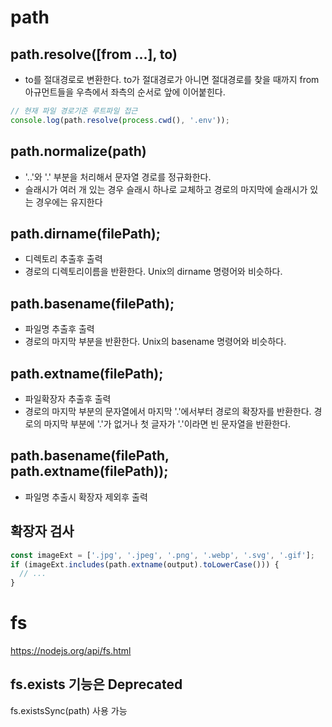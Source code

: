 # path

## path.resolve([from ...], to) 

- to를 절대경로로 변환한다. to가 절대경로가 아니면 절대경로를 찾을 때까지 from 아규먼트들을 우측에서 좌측의 순서로 앞에 이어붙힌다.

```javascript
// 현재 파일 경로기준 루트파일 접근
console.log(path.resolve(process.cwd(), '.env'));
```

## path.normalize(path) 

- '..'와 '.' 부분을 처리해서 문자열 경로를 정규화한다.
- 슬래시가 여러 개 있는 경우 슬래시 하나로 교체하고 경로의 마지막에 슬래시가 있는 경우에는 유지한다

## path.dirname(filePath);

- 디렉토리 추출후 출력
- 경로의 디렉토리이름을 반환한다. Unix의 dirname 명령어와 비슷하다.

## path.basename(filePath);

- 파일명 추출후 출력
- 경로의 마지막 부분을 반환한다. Unix의 basename 명령어와 비슷하다.

## path.extname(filePath); 

- 파일확장자 추출후 출력
- 경로의 마지막 부분의 문자열에서 마지막 '.'에서부터 경로의 확장자를 반환한다. 경로의 마지막 부분에 '.'가 없거나 첫 글자가 '.'이라면 빈 문자열을 반환한다.

## path.basename(filePath, path.extname(filePath));

- 파일명 추출시 확장자 제외후 출력

## 확장자 검사

```javascript
const imageExt = ['.jpg', '.jpeg', '.png', '.webp', '.svg', '.gif'];
if (imageExt.includes(path.extname(output).toLowerCase())) {
  // ...
}
```

# fs

https://nodejs.org/api/fs.html

## fs.exists 기능은 Deprecated

fs.existsSync(path) 사용 가능
